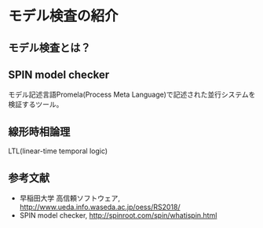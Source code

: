 # モデル検査の紹介

## モデル検査とは？

## SPIN model checker
モデル記述言語Promela(Process Meta Language)で記述された並行システムを検証するツール。

## 線形時相論理
LTL(linear-time temporal logic)

## 参考文献
- 早稲田大学 高信頼ソフトウェア, http://www.ueda.info.waseda.ac.jp/oess/RS2018/
- SPIN model checker, http://spinroot.com/spin/whatispin.html
